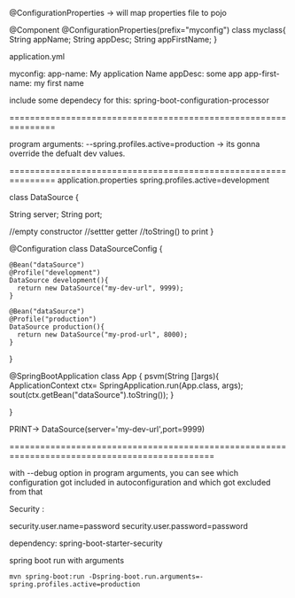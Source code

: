 @ConfigurationProperties -> will map properties file to pojo

@Component
@ConfigurationProperties(prefix="myconfig")
class myclass{
String appName;
String appDesc;
String appFirstName;
}

application.yml

myconfig:
   app-name: My application Name
   appDesc: some app
   app-first-name: my first name
  
 include some dependecy for this:
 spring-boot-configuration-processor
 
 ===============================================================
 
 program arguments: 
 --spring.profiles.active=production -> its gonna override the defualt dev values.
 
 ===============================================================
 application.properties
 spring.profiles.active=development
 
 class DataSource {
  
   String server;
   String port;
  
  //empty constructor
  //settter getter
  //toString() to print
 }
 
 @Configuration
 class DataSourceConfig {
 
    @Bean("dataSource")
    @Profile("development")
    DataSource development(){
      return new DataSource("my-dev-url", 9999);
    }
    
    @Bean("dataSource")
    @Profile("production")
    DataSource production(){
      return new DataSource("my-prod-url", 8000);
    }
    
 }
 
 @SpringBootApplication
 class App {
   psvm(String []args){
      ApplicationContext ctx= SpringApplication.run(App.class, args);
      sout(ctx.getBean("dataSource").toString());
   }
 
 }
 
 PRINT-> DataSource(server='my-dev-url',port=9999)

 ==============================================================================================
 
 with --debug option in program arguments, you can see which configuration got included in autoconfiguration and which got excluded from that

Security :

security.user.name=password
security.user.password=password

dependency:
spring-boot-starter-security

spring boot run with arguments
```
mvn spring-boot:run -Dspring-boot.run.arguments=-spring.profiles.active=production
```
